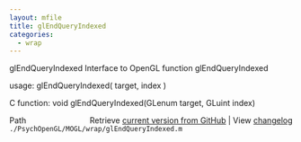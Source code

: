 ```yaml
---
layout: mfile
title: glEndQueryIndexed
categories:
  - wrap
---
```


glEndQueryIndexed  Interface to OpenGL function glEndQueryIndexed

usage:  glEndQueryIndexed\( target, index \)

C function:  void glEndQueryIndexed\(GLenum target, GLuint index\)


<div class="code_header" style="text-align:right;">
  <span style="float:left;">Path&nbsp;&nbsp;</span> <span class="counter">Retrieve <a href=
  "https://raw.github.com/Psychtoolbox-3/Psychtoolbox-3/beta/./PsychOpenGL/MOGL/wrap/glEndQueryIndexed.m">current version from GitHub</a> | View <a href=
  "https://github.com/Psychtoolbox-3/Psychtoolbox-3/commits/beta/./PsychOpenGL/MOGL/wrap/glEndQueryIndexed.m">changelog</a></span>
</div>
<div class="code">
  <code>./PsychOpenGL/MOGL/wrap/glEndQueryIndexed.m</code>
</div>
